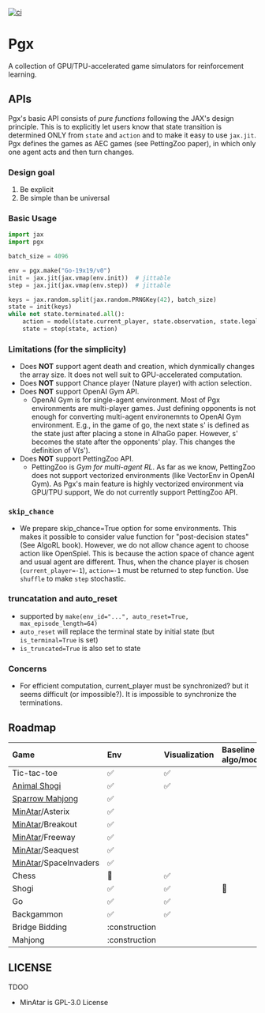 [![ci](https://github.com/sotetsuk/pgx/actions/workflows/ci.yml/badge.svg)](https://github.com/sotetsuk/pgx/actions/workflows/ci.yml)

# Pgx

A collection of GPU/TPU-accelerated game simulators for reinforcement learning.

## APIs
Pgx's basic API consists of *pure functions* following the JAX's design principle.
This is to explicitly let users know that state transition is determined ONLY from `state` and `action` and to make it easy to use `jax.jit`.
Pgx defines the games as AEC games (see PettingZoo paper), in which only one agent acts and then turn changes.


### Design goal
1. Be explicit
2. Be simple than be universal


### Basic Usage

```py
import jax
import pgx

batch_size = 4096

env = pgx.make("Go-19x19/v0")
init = jax.jit(jax.vmap(env.init))  # jittable
step = jax.jit(jax.vmap(env.step))  # jittable

keys = jax.random.split(jax.random.PRNGKey(42), batch_size)
state = init(keys)
while not state.terminated.all():
    action = model(state.current_player, state.observation, state.legal_action_mask)
    state = step(state, action)
```

### Limitations (for the simplicity)
* Does **NOT** support agent death and creation, which dynmically changes the array size. It does not well suit to GPU-accelerated computation.
* Does **NOT** support Chance player (Nature player) with action selection.
* Does **NOT** support OpenAI Gym API.
    * OpenAI Gym is for single-agent environment. Most of Pgx environments are multi-player games. Just defining opponents is not enough for converting multi-agent environemnts to OpenAI Gym environment. E.g., in the game of go, the next state s' is defined as the state just after placing a stone in AlhaGo paper. However, s' becomes the state after the opponents' play. This changes the definition of V(s').
* Does **NOT** support PettingZoo API.
    * PettingZoo is *Gym for multi-agent RL*. As far as we know, PettingZoo does not support vectorized environments (like VectorEnv in OpenAI Gym). As Pgx's main feature is highly vectorized environment via GPU/TPU support, We do not currently support PettingZoo API. 

### `skip_chance`
* We prepare skip_chance=True option for some environments. This makes it possible to consider value function for "post-decision states" (See AlgoRL book). However, we do not allow chance agent to choose action like OpenSpiel. This is because the action space of chance agent and usual agent are different. Thus, when the chance player is chosen (`current_player=-1`), `action=-1` must be returned to step function. Use `shuffle` to make `step` stochastic.

### truncatation and auto_reset
* supported by `make(env_id="...", auto_reset=True, max_episode_length=64)`
* `auto_reset` will replace the terminal state by initial state (but `is_terminal=True` is set)
* `is_truncated=True` is also set to state

### Concerns
* For efficient computation, current_player must be synchronized? but it seems difficult (or impossible?). It is impossible to synchronize the terminations.

## Roadmap

|Game| Env | Visualization | Baseline algo/model |
|:---|:---|:---|:---|
| Tic-tac-toe | :white_check_mark: | :white_check_mark: |
| [Animal Shogi](https://en.wikipedia.org/wiki/D%C5%8Dbutsu_sh%C5%8Dgi) | :white_check_mark: | :white_check_mark: | |
| [Sparrow Mahjong](https://sugorokuya.jp/p/suzume-jong) |:white_check_mark: ||
| [MinAtar](https://github.com/kenjyoung/MinAtar)/Asterix|:white_check_mark: | | |
| [MinAtar](https://github.com/kenjyoung/MinAtar)/Breakout|:white_check_mark: | | |
| [MinAtar](https://github.com/kenjyoung/MinAtar)/Freeway|:white_check_mark: | | |
| [MinAtar](https://github.com/kenjyoung/MinAtar)/Seaquest|:white_check_mark: | | |
| [MinAtar](https://github.com/kenjyoung/MinAtar)/SpaceInvaders|:white_check_mark: | | |
|Chess| :construction: | :white_check_mark: ||
|Shogi| :white_check_mark: | :white_check_mark:|:construction:|
|Go| :white_check_mark: | :white_check_mark: ||
|Backgammon| :white_check_mark: |:white_check_mark:||
|Bridge Bidding|:construction|||
|Mahjong|:construction|||


## LICENSE

TDOO

* MinAtar is GPL-3.0 License
